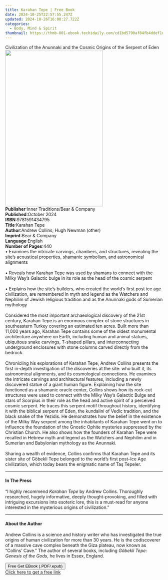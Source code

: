 ```yaml
---
title: Karahan Tepe | Free Book
date: 2024-10-25T22:57:55.247Z
updated: 2024-10-26T16:00:27.722Z
categories:
  - Body, Mind & Spirit
thumbnail: https://thmb-001-ebook.techidaily.com/cd1bd5790af84fb4ddef1dabacb2d0271dd1fd2d2a855da0b614f3ccc1c93030.jpg
---
```

<main id="book-container">
  <div class="flex flex-col">
    <div class="book-brief flex-1 py-6 px-4 sm:p-6 md:py-10 md:px-8">
      <!-- brief-->
      <div class="book-brief-main">
        Civilization of the Anunnaki and the Cosmic Origins of the Serpent of
        Eden
      </div>
    </div>
    <div
      class="book-meta-info flex-1 grid gap-4 col-start-1 col-end-3 row-start-1 sm:mb-6 sm:grid-cols-4 lg:gap-6 lg:col-start-2 lg:row-end-6 lg:row-span-6 lg:mb-0"
    >
      <div
        class="book-meta-info-left place-content-center mt-4 p-4 text-sm leading-6 col-start-2 col-span-2 dark:text-slate-400"
      >
        <img
          class="w-full h-500 object-cover rounded-lg sm:h-255 sm:col-span-2 lg:col-span-full"
          src="https://img-001-ebook.techidaily.com/5cdbe3b793bffbcabb12e8f582affbf9548fc0f05fa3a80b0d81c59a6c1b59f7.jpg"
          alt=""
          width="312"
          height="500"
        />
      </div>
      <div
        class="book-meta-info-right mt-2 col-start-1 row-start-2 col-span-3 self-center"
      >
        <!-- meta data  -->
        <div class="flex flex-col px-4 md:px-8">
          <div class="flex-1">
            <strong>Publisher</strong>:<span class="px-2"
              >Inner Traditions/Bear &amp; Company</span
            >
          </div>
          <div class="flex-1">
            <strong>Published</strong>:<span class="px-2">October 2024</span>
          </div>
          <div class="flex-1">
            <strong>ISBN</strong>:<span class="px-2">9781591434795</span>
          </div>
          <div class="flex-1">
            <strong>Title</strong>:<span class="px-2">Karahan Tepe</span>
          </div>
          <div class="flex-1">
            <strong>Author</strong>:<span class="px-2"
              >Andrew Collins; Hugh Newman (other)</span
            >
          </div>
          <div class="flex-1">
            <strong>Imprint</strong>:<span class="px-2"
              >Bear &amp; Company</span
            >
          </div>
          <div class="flex-1">
            <strong>Language</strong>:<span class="px-2">English</span>
          </div>
          <div class="flex-1">
            <strong>Number of Pages</strong>:<span class="px-2">440</span>
          </div>
        </div>
      </div>
    </div>
    <div class="book-description flex-1 py-6 px-4 sm:p-6 md:py-10 md:px-8">
      <div class="book-description-main">
        <div accordion-content="" id="description">
          • Examines the intricate carvings, chambers, and structures, revealing
          the site’s acoustical properties, shamanic symbolism, and astronomical
          alignments<br /><br />• Reveals how Karahan Tepe was used by shamans
          to connect with the Milky Way’s Galactic bulge in its role as the head
          of the cosmic serpent<br /><br />• Explains how the site’s builders,
          who created the world’s first post ice age civilization, are
          remembered in myth and legend as the Watchers and Nephilim of Jewish
          religious tradition and as the Anunnaki gods of Sumerian mythology<br /><br />Considered
          the most important archaeological discovery of the 21st century,
          Karahan Tepe is an enormous complex of stone structures in
          southeastern Turkey covering an estimated ten acres. Built more than
          11,000 years ago, Karahan Tepe contains some of the oldest monumental
          architecture anywhere on Earth, including human and animal statues,
          ubiquitous snake carvings, T-shaped pillars, and interconnecting
          underground enclosures with stone columns carved directly from the
          bedrock.<br /><br />Chronicling his explorations of Karahan Tepe,
          Andrew Collins presents the first in-depth investigation of the
          discoveries at the site: who built it, its astronomical alignments,
          and its cosmological connections. He examines the intricate carvings
          and architectural features, including a newly discovered statue of a
          giant human figure. Explaining how the site functioned as a shamanic
          oracle center, Collins shows how its rock-cut structures were used to
          connect with the Milky Way’s Galactic Bulge and stars of Scorpius in
          their role as the head and active spirit of a perceived cosmic
          serpent. He traces this serpent motif throughout history, identifying
          it with the biblical serpent of Eden, the kundalini of Vedic
          tradition, and the black snake of the Yezidis. He demonstrates how the
          belief in the existence of the Milky Way serpent among the inhabitants
          of Karahan Tepe went on to influence the foundation of the Gnostic
          Ophite mysteries suppressed by the Christian Church. He also shows how
          the founders of Karahan Tepe were recalled in Hebrew myth and legend
          as the Watchers and Nephilim and in Sumerian and Babylonian mythology
          as the Anunnaki.<br /><br />Sharing a wealth of evidence, Collins
          confirms that Karahan Tepe and its sister site of Göbekli Tepe
          belonged to the world’s first post–Ice Age civilization, which today
          bears the enigmatic name of Taş Tepeler.
        </div>
        <div class="accordion-fader"></div>
      </div>
    </div>
    <div class="book-excerpts flex-1 py-6 px-4 sm:p-6 md:py-10 md:px-8">
      <!-- excerpts-->
      <div class="book-excerpts-main">
        <hr />
        <h4 class="placeholder placeholder-heading">
          <span>In The Press</span>
        </h4>
        <p>
          “I highly recommend <i>Karahan Tepe</i> by Andrew Collins. Thoroughly
          researched, hugely informative, deeply thought-provoking, and filled
          with intriguing excursions into esoteric lore, this is a must-read for
          anyone interested in the mysterious origins of civilization.”
        </p>
      </div>
    </div>
    <div class="book-about-author flex-1 py-6 px-4 sm:p-6 md:py-10 md:px-8">
      <!-- about author-->
      <div class="book-main-author-main">
        <hr />
        <h4 class="placeholder placeholder-heading">
          <span>About the Author</span>
        </h4>
        <p>
          Andrew Collins is a science and history writer who has investigated
          the true origins of human civilization for more than 30 years. He is
          the codiscoverer of a massive cave complex beneath the Giza plateau,
          now known as “Collins’ Cave.” The author of several books, including
          <i>Göbekli Tepe: Genesis of the Gods</i>, he lives in Essex, England.
        </p>
      </div>
    </div>
    <div class="book-free-get flex-1 py-6 px-4 sm:p-6 md:py-10 md:px-8">
      <button
        id="btn-free-get"
        class="bg-blue-500 hover:bg-blue-700 text-white font-bold py-2 px-4 rounded"
      >
        Free Get EBook (.PDF/.epub)
      </button>
      <div id="countdown-display" class="px-2 text-lg mt-2"></div>
      <a
        id="free-link"
        class="hidden bg-blue-500 hover:bg-blue-700 text-white font-bold py-2 px-4 rounded"
        href="https://www.ebooks.com/en-us/book/211240971/karahan-tepe/andrew-collins/"
        target="_blank"
        >Click here to get a free link</a
      >
    </div>
    <script>
      let countdownTime = 0;
      let countdownInterval = null;
      document
        .getElementById('btn-free-get')
        .addEventListener('click', startCountdown);
      function startCountdown() {
        countdownTime = new Date().getTime() + 60000 * 3;
        countdownInterval = setInterval(updateCountdown, 1000);
        document.getElementById('btn-free-get').disabled = true;
        document
          .getElementById('btn-free-get')
          .classList.add('bg-gray-500', 'cursor-not-allowed');
      }
      function updateCountdown() {
        let currentTime = new Date().getTime();
        let timeLeft = countdownTime - currentTime;
        let secondsLeft = Math.floor(timeLeft / 1000);
        document.getElementById('countdown-display').innerHTML =
          `Remaining time: ${secondsLeft} seconds.`;
        if (secondsLeft <= 0) {
          clearInterval(countdownInterval);
          document.getElementById('btn-free-get').classList.add('hidden');
          document.getElementById('free-link').classList.remove('hidden');
          document.getElementById('countdown-display').innerHTML = '';
        }
      }
    </script>
  </div>
</main>

<ins class="adsbygoogle"
      style="display:block"
      data-ad-client="ca-pub-7571918770474297"
      data-ad-slot="8358498916"
      data-ad-format="auto"
      data-full-width-responsive="true"></ins>
    